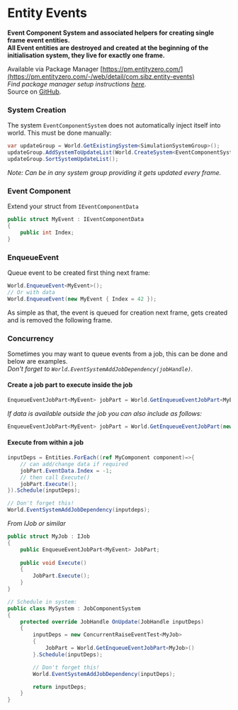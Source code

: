 
# Entity Events

**Event Component System and associated helpers for creating single frame event entities.**   
**All Event entities are destroyed and created at the beginning of the initialisation system, they live for exactly one frame.**

Available via Package Manager [https://pm.entityzero.com/](https://pm.entityzero.com/-/web/detail/com.sibz.entity-events)  
*Find package manager setup instructions [here](https://github.com/Sibz/Sibz.UnityPackages)*.  
Source on [GitHub](https://github.com/Sibz/Com.Sibz.EntityEvents).

### System Creation

The system `EventComponentSystem` does not automatically inject itself into world. This must be done manually:
```c#
var updateGroup = World.GetExistingSystem<SimulationSystemGroup>();
updateGroup.AddSystemToUpdateList(World.CreateSystem<EventComponentSystem>());
updateGroup.SortSystemUpdateList();
```
*Note: Can be in any system group providing it gets updated every frame.*

### Event Component
Extend your struct from `IEventComponentData`
```c#
public struct MyEvent : IEventComponentData 
{
    public int Index;
}
```

### EnqueueEvent
Queue event to be created first thing next frame:
```c#
World.EnqueueEvent<MyEvent>();
// Or with data
World.EnqueueEvent(new MyEvent { Index = 42 });
```

As simple as that, the event is queued for creation next frame, gets created and is removed the following frame.

### Concurrency
Sometimes you may want to queue events from a job, this can be done and below are examples.   
*Don't forget to `World.EventSystemAddJobDependency(jobHandle)`.*

#### Create a job part to execute inside the job  
```c#
EnqueueEventJobPart<MyEvent> jobPart = World.GetEnqueueEventJobPart<MyEvent>();
```
*If data is available outside the job you can also include as follows:*
```c#
EnqueueEventJobPart<MyEvent> jobPart = World.GetEnqueueEventJobPart(new MyEvent {Index = 42}); 
```  
#### Execute from within a job
```c#
inputDeps = Entities.ForEach((ref MyComponent component)=>{
    // can add/change data if required
    jobPart.EventData.Index = -1;
    // then call Execute()
    jobPart.Execute();
}).Schedule(inputDeps);

// Don't forget this!
World.EventSystemAddJobDependency(inputdeps);
```
*From IJob or similar*
```c#
public struct MyJob : IJob
{
    public EnqueueEventJobPart<MyEvent> JobPart;
    
    public void Execute()
    {
        JobPart.Execute();
    }
}

// Schedule in system:
public class MySystem : JobComponentSystem
{
    protected override JobHandle OnUpdate(JobHandle inputDeps)
    {
        inputDeps = new ConcurrentRaiseEventTest<MyJob>
        {
            JobPart = World.GetEnqueueEventJobPart<MyJob>()
        }.Schedule(inputDeps);

        // Don't forget this!
        World.EventSystemAddJobDependency(inputDeps);

        return inputDeps;
    }
}
```

